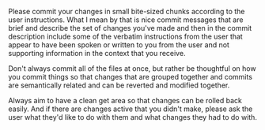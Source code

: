 Please commit your changes in small bite-sized chunks according to the user instructions. What I mean by that is nice commit messages that are brief and describe the set of changes you've made and then in the commit description include some of the verbatim instructions from the user that appear to have been spoken or written to you from the user and not supporting information in the context that you receive.

Don't always commit all of the files at once, but rather be thoughtful on how you commit things so that changes that are grouped together and commits are semantically related and can be reverted and modified together.

Always aim to have a clean get area so that changes can be rolled back easily. And if there are changes active that you didn't make, please ask the user what they'd like to do with them and what changes they had to do with.